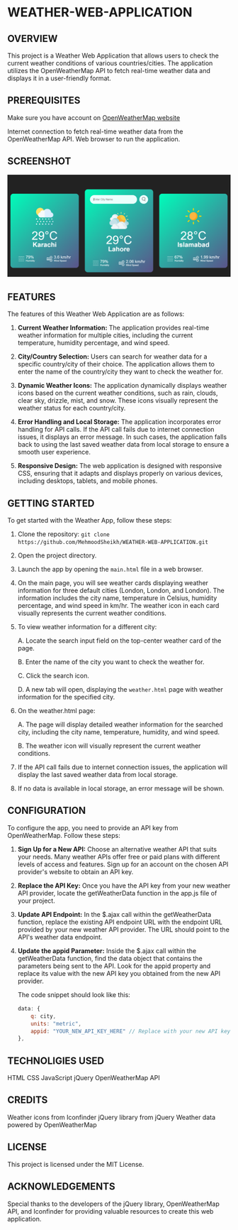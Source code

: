 # WEATHER-WEB-APPLICATION

## OVERVIEW

This project is a Weather Web Application that allows users to check the current weather conditions of various countries/cities. The application utilizes the OpenWeatherMap API to fetch real-time weather data and displays it in a user-friendly format.

## PREREQUISITES

Make sure you have account on [OpenWeatherMap website](https://openweathermap.org/)

Internet connection to fetch real-time weather data from the OpenWeatherMap API. Web browser to run the application.

## SCREENSHOT

![USER INTERFACE](/USER%20INTERFACE.png)

## FEATURES

The features of this Weather Web Application are as follows:

1. **Current Weather Information:** The application provides real-time weather information for multiple cities, including the current temperature, humidity percentage, and wind speed.

2. **City/Country Selection:** Users can search for weather data for a specific country/city of their choice. The application allows them to enter the name of the country/city they want to check the weather for.

3. **Dynamic Weather Icons:** The application dynamically displays weather icons based on the current weather conditions, such as rain, clouds, clear sky, drizzle, mist, and snow. These icons visually represent the weather status for each country/city.

4. **Error Handling and Local Storage:** The application incorporates error handling for API calls. If the API call fails due to internet connection issues, it displays an error message. In such cases, the application falls back to using the last saved weather data from local storage to ensure a smooth user experience.

5. **Responsive Design:** The web application is designed with responsive CSS, ensuring that it adapts and displays properly on various devices, including desktops, tablets, and mobile phones.

## GETTING STARTED

To get started with the Weather App, follow these steps:

1. Clone the repository: `git clone https://github.com/MehmoodSheikh/WEATHER-WEB-APPLICATION.git`
   
2. Open the project directory.
   
3. Launch the app by opening the `main.html` file in a web browser.
   
4. On the main page, you will see weather cards displaying weather information for three default cities (London, London, and London). The information includes the 
   city name, temperature in Celsius, humidity percentage, and wind speed in km/hr. The weather icon in each card visually represents the current weather 
   conditions.
   
5. To view weather information for a different city:

    A. Locate the search input field on the top-center weather card of the page.
   
    B. Enter the name of the city you want to check the weather for.
   
    C. Click the search icon.
   
    D. A new tab will open, displaying the `weather.html` page with weather information for the specified city.
   
7. On the weather.html page:

    A. The page will display detailed weather information for the searched city, including the city name, temperature, humidity, and wind speed.
   
    B. The weather icon will visually represent the current weather conditions.
   
9. If the API call fails due to internet connection issues, the application will display the last saved weather data from local storage.
    
10. If no data is available in local storage, an error message will be shown.

## CONFIGURATION

To configure the app, you need to provide an API key from OpenWeatherMap. Follow these steps:

1. **Sign Up for a New API:** Choose an alternative weather API that suits your needs. Many weather APIs offer free or paid plans with different levels of access and features. Sign up for an account on the chosen API provider's website to obtain an API key.

2. **Replace the API Key:** Once you have the API key from your new weather API provider, locate the getWeatherData function in the app.js file of your project.

3. **Update API Endpoint:** In the $.ajax call within the getWeatherData function, replace the existing API endpoint URL with the endpoint URL provided by your new weather API provider. The URL should point to the API's weather data endpoint.

4. **Update the appid Parameter:** Inside the $.ajax call within the getWeatherData function, find the data object that contains the parameters being sent to the API. Look for the appid property and replace its value with the new API key you obtained from the new API provider.

    The code snippet should look like this:
    
    ```javascript
    data: {
        q: city,
        units: "metric",
        appid: "YOUR_NEW_API_KEY_HERE" // Replace with your new API key
    },
    ```
    
## TECHNOLIGIES USED

HTML
CSS
JavaScript
jQuery
OpenWeatherMap API

## CREDITS

Weather icons from Iconfinder
jQuery library from jQuery
Weather data powered by OpenWeatherMap

## LICENSE

This project is licensed under the MIT License.

## ACKNOWLEDGEMENTS

Special thanks to the developers of the jQuery library, OpenWeatherMap API, and Iconfinder for providing valuable resources to create this web application.

